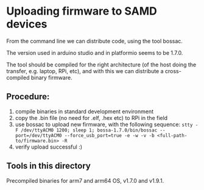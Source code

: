 # Uploading firmware to SAMD devices

From the command line we can distribute code, using the tool bossac.

The version used in arduino studio and in platformio seems to be 1.7.0.

The tool should be compiled for the right architecture (of the host doing the
transfer, e.g. laptop, RPi, etc), and with this we can distribute a
cross-compiled binary firmware. 

## Procedure:

1. compile binaries in standard development environment
2. copy the .bin file (no need for .elf, .hex etc) to RPi in the field
3. use bossac to upload new firmware, with the following sequence:
   `stty -F /dev/ttyACM0 1200; sleep 1; bossa-1.7.0/bin/bossac --port=/dev/ttyACM0 --force_usb_port=true -e -w -v -b <full-path-to/firmware.bin> -R`
4. verify upload successful :)

## Tools in this directory

Precompiled binaries for arm7 and arm64 OS, v1.7.0 and v1.9.1.



